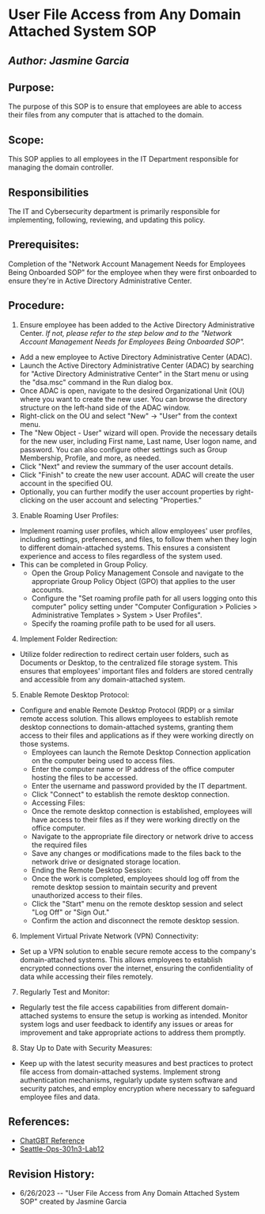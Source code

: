 # User File Access from Any Domain Attached System SOP

## _Author: Jasmine Garcia_

## Purpose:
The purpose of this SOP is to ensure that employees are able to access their files from any computer that is attached to the domain. 

## Scope:
This SOP applies to all employees in the IT Department responsible for managing the domain controller. 

## Responsibilities 
The IT and Cybersecurity department is primarily responsible for implementing, following, reviewing, and updating this policy.

## Prerequisites:
Completion of the "Network Account Management Needs for Employees Being Onboarded SOP" for the employee when they were first onboarded to ensure they're in Active Directory Administrative Center.

## Procedure:
1. Ensure employee has been added to the Active Directory Administrative Center.
_If not, please refer to the step below and to the "Network Account Management Needs for Employees Being Onboarded SOP"._
- Add a new employee to Active Directory Administrative Center (ADAC).
- Launch the Active Directory Administrative Center (ADAC) by searching for "Active Directory Administrative Center" in the Start menu or using the "dsa.msc" command in the Run dialog box.
- Once ADAC is open, navigate to the desired Organizational Unit (OU) where you want to create the new user. You can browse the directory structure on the left-hand side of the ADAC window.
- Right-click on the OU and select "New" -> "User" from the context menu.
- The "New Object - User" wizard will open. Provide the necessary details for the new user, including First name, Last name, User logon name, and password. You can also configure other settings such as Group Membership, Profile, and more, as needed.
- Click "Next" and review the summary of the user account details.
- Click "Finish" to create the new user account. ADAC will create the user account in the specified OU.
- Optionally, you can further modify the user account properties by right-clicking on the user account and selecting "Properties."

3. Enable Roaming User Profiles:
- Implement roaming user profiles, which allow employees' user profiles, including settings, preferences, and files, to follow them when they login to different domain-attached systems. This ensures a consistent experience and access to files regardless of the system used.
- This can be completed in Group Policy. 
  - Open the Group Policy Management Console and navigate to the appropriate Group Policy Object (GPO) that applies to the user accounts. 
  - Configure the "Set roaming profile path for all users logging onto this computer" policy setting under "Computer Configuration > Policies > Administrative Templates > System > User Profiles".
  - Specify the roaming profile path to be used for all users.

4. Implement Folder Redirection:
- Utilize folder redirection to redirect certain user folders, such as Documents or Desktop, to the centralized file storage system. This ensures that employees' important files and folders are stored centrally and accessible from any domain-attached system.

5. Enable Remote Desktop Protocol:
- Configure and enable Remote Desktop Protocol (RDP) or a similar remote access solution. This allows employees to establish remote desktop connections to domain-attached systems, granting them access to their files and applications as if they were working directly on those systems.
  - Employees can launch the Remote Desktop Connection application on the computer being used to access files.
  - Enter the computer name or IP address of the office computer hosting the files to be accessed.
  - Enter the username and password provided by the IT department.
  - Click "Connect" to establish the remote desktop connection.
  - Accessing Files:
  - Once the remote desktop connection is established, employees will have access to their files as if they were working directly on the office computer.
  - Navigate to the appropriate file directory or network drive to access the required files
  - Save any changes or modifications made to the files back to the network drive or designated storage location.
  - Ending the Remote Desktop Session:
  - Once the work is completed, employees should log off from the remote desktop session to maintain security and prevent unauthorized access to their files.
  - Click the "Start" menu on the remote desktop session and select "Log Off" or "Sign Out."
  - Confirm the action and disconnect the remote desktop session.

6. Implement Virtual Private Network (VPN) Connectivity:
- Set up a VPN solution to enable secure remote access to the company's domain-attached systems. This allows employees to establish encrypted connections over the internet, ensuring the confidentiality of data while accessing their files remotely.

7. Regularly Test and Monitor:
- Regularly test the file access capabilities from different domain-attached systems to ensure the setup is working as intended. Monitor system logs and user feedback to identify any issues or areas for improvement and take appropriate actions to address them promptly.

8. Stay Up to Date with Security Measures:
- Keep up with the latest security measures and best practices to protect file access from domain-attached systems. Implement strong authentication mechanisms, regularly update system software and security patches, and employ encryption where necessary to safeguard employee files and data.

## References:
- [ChatGBT Reference](https://chat.openai.com/share/791089c3-a652-4394-bc48-e540a623f98d)
- [Seattle-Ops-301n3-Lab12](https://docs.google.com/document/d/1vWr4uQTUUjz89pKiqfEyYQPXogIRAe5eDwq3rYreQ1I/edit?usp=sharing)

## Revision History:
- 6/26/2023 -- "User File Access from Any Domain Attached System SOP" created by Jasmine Garcia 
